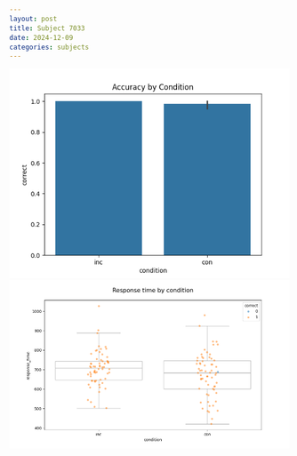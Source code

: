 ```yaml
---
layout: post
title: Subject 7033
date: 2024-12-09
categories: subjects
---
```


![](data/7033/run-24/7033_NF_acc.png)
![](data/7033/run-24/7033_NF_rt.png)
